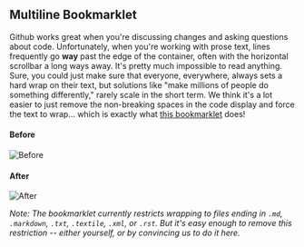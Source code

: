 ## Multiline Bookmarklet
Github works great when you're discussing changes and asking questions about code. Unfortunately, when you're working with prose text, lines frequently go **way** past the edge of the container, often with the horizontal scrollbar a long ways away. It's pretty much impossible to read anything. Sure, you could just make sure that everyone, everywhere, always sets a hard wrap on their text, but solutions like "make millions of people do something differently," rarely scale in the short term. We think it's a lot easier to just remove the non-breaking spaces in the code display and force the text to wrap... which is exactly what [this bookmarklet](https://raw.github.com/ajpiano/Gitpicking/master/dist/bookmarklet.js) does!

#### Before
![Before]( http://cl.ly/1q2l3E0S3P102a3q281L/Screen%20Shot%202012-04-26%20at%2014.17.25.png )

#### After
![After]( http://cl.ly/3E1m1Y1o3W18320y0C2x/Screen%20Shot%202012-04-26%20at%2014.21.29.png )

*Note: The bookmarklet currently restricts wrapping to files ending in `.md`, `.markdown`, `.txt`, `.textile`, `.xml`, or `.rst`. But it's easy enough to remove this restriction -- either yourself, or by convincing us to do it here.*
